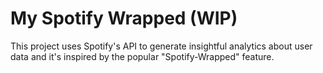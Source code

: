 # My Spotify Wrapped (WIP)
This project uses Spotify's API to generate insightful analytics about user data and it's inspired by the popular "Spotify-Wrapped" feature.

<!--
### Data Visualistaion


### Data Architecture


## Prerequisites


## How to run this project


## Lessons Learned


## Contact
-->

